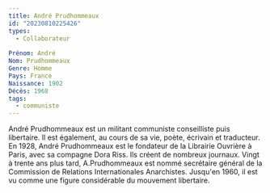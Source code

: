 ```yaml
---
title: André Prudhommeaux 
id: "20230810225426"
types:
  - Collaborateur
  
Prénom: André
Nom: Prudhommeaux
Genre: Homme
Pays: France
Naissance: 1902
Décès: 1968
tags:
  - communiste
---
```


André Prudhommeaux est un militant communiste conseilliste puis libertaire. Il est également, au cours de sa vie, poète, écrivain et traducteur. En 1928, André Prudhommeaux est le fondateur de la Librairie Ouvrière à Paris, avec sa compagne Dora Riss. Ils créent de nombreux journaux. Vingt à trente ans plus tard, A.Prudhommeaux est nommé secrétaire général de la Commission de Relations Internationales Anarchistes. Jusqu'en 1960, il est vu comme une figure considérable du mouvement libertaire.  
